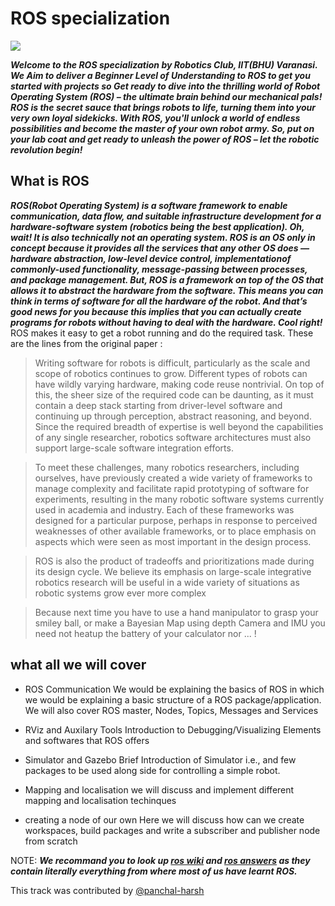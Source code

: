 # ROS specialization

![](https://github.com/panchal-harsh/Robotics-Camp-2023/blob/main/Phase1-Week2/ROS_specialization/images/MEME1.jpg)

*__Welcome to the ROS specialization by Robotics Club, IIT(BHU) Varanasi. We Aim to deliver a Beginner Level of Understanding to ROS to get you started with projects so Get ready to dive into the thrilling world of Robot Operating System (ROS) – the ultimate brain behind our mechanical pals! ROS is the secret sauce that brings robots to life, turning them into your very own loyal sidekicks. With ROS, you'll unlock a world of endless possibilities and become the master of your own robot army. So, put on your lab coat and get ready to unleash the power of ROS – let the robotic revolution begin!__*


## What is ROS

___ROS(Robot Operating System) is a software framework to enable communication, data flow, and suitable infrastructure development for a hardware-software system (robotics being the best application).
Oh, wait! It is also technically not an operating system. ROS is an OS only in concept because it provides all the services that any other OS does — hardware abstraction, low-level device control, implementationof commonly-used functionality, message-passing between processes, and package management. But, ROS is a framework on top of the OS that allows it to abstract the hardware from the software. This means you can think in terms of software for all the hardware of the robot.
And that’s good news for you because this implies that you can actually create programs for robots without having to deal with the hardware. Cool right!___
ROS makes it easy to get a robot running and do the required task.
These are the lines from the original paper :

>Writing software for robots is difficult, particularly as the scale and scope of robotics continues to grow. Different types of robots can have wildly varying hardware, making code reuse nontrivial. On top of this, the sheer size of the required code can be daunting, as it must contain a deep stack starting from driver-level software and continuing up through perception, abstract reasoning, and beyond. Since the required breadth of expertise is well beyond the capabilities of any single researcher, robotics software architectures must also support large-scale software integration efforts.

>To meet these challenges, many robotics researchers, including ourselves, have previously created a wide variety of frameworks to manage complexity and facilitate rapid prototyping of software for experiments, resulting in the many robotic software systems currently used in academia and industry. Each of these frameworks was designed for a particular purpose, perhaps in response to perceived weaknesses of other available frameworks, or to place emphasis on aspects which were seen as most important in the design process.

>ROS is also the product of tradeoffs and prioritizations made during its design cycle. We believe its emphasis on large-scale integrative robotics research will be useful in a wide variety of situations as robotic systems grow ever more complex

>Because next time you have to use a hand manipulator to grasp your smiley ball, or make a Bayesian Map using depth Camera and IMU you need not heatup the battery of your calculator nor ...
!

 ## what all we will cover
 * ROS Communication
We would be explaining the basics of ROS in which we would be explaining a basic structure of a ROS package/application. We will also cover ROS master, Nodes, Topics, Messages and Services

* RViz and Auxilary Tools
Introduction to Debugging/Visualizing Elements and softwares that ROS offers

* Simulator and Gazebo
Brief Introduction of Simulator i.e., and few packages to be used along side for controlling a simple robot.

* Mapping and localisation
we will discuss and implement  different mapping and localisation techinques 

* creating a node of our own
Here we will discuss how can we create workspaces, build packages and write a subscriber and publisher node from scratch 


NOTE: ***We recommand you to look up [ros wiki](http://wiki.ros.org/Documentation) and [ros answers](https://answers.ros.org/questions/) as they contain literally everything from where most of us have learnt ROS.***

This track was contributed by [@panchal-harsh](https://github.com/panchal-harsh)
